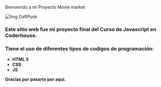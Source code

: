 Bienvenido a mi Proyecto Movie market

![Img DaftPunk](img/covers/banner_DaftPunk.jfif)

### Este sitio web fue mi proyecto final del Curso de Javascript en Coderhouse.

### Tiene el uso de diferentes tipos de codigos de programación:

- **HTML 5**
- **CSS**
- **JS**

**Gracias por pasarte por aqui.**

